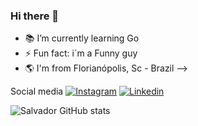 ### Hi there 👋

- 📚 I’m currently learning Go
- ⚡ Fun fact: i´m a Funny guy
- 🌎 I'm from Florianópolis, Sc - Brazil
-->

Social media 
[![Instagram](https://img.shields.io/badge/Instagram-E4405F?style=for-the-badge&logo=instagram&logoColor=white)](https://www.instagram.com/joao.svd/)
[![Linkedin](https://img.shields.io/badge/LinkedIn-0077B5?style=for-the-badge&logo=linkedin&logoColor=white)](https://www.linkedin.com/in/joão-salvador-rizzo/)

![Salvador GitHub stats](https://github-readme-stats.vercel.app/api?username=Ssalvador221&show_icons=true&theme=dracula)
